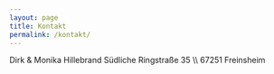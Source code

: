```yaml
---
layout: page
title: Kontakt
permalink: /kontakt/
---
```


<p class="message">
  Dirk & Monika Hillebrand  
  Südliche Ringstraße 35 \\
  67251 Freinsheim
</p>
